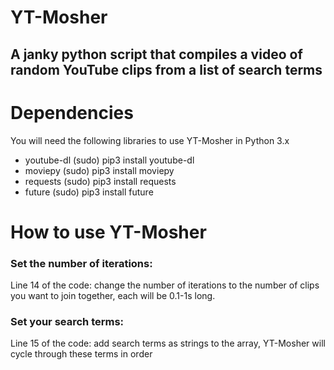 # YT-Mosher
## A janky python script that compiles a video of random YouTube clips from a list of search terms


# Dependencies
You will need the following libraries to use YT-Mosher in Python 3.x
- youtube-dl
(sudo) pip3 install youtube-dl 
- moviepy
(sudo) pip3 install moviepy
- requests
(sudo) pip3 install requests
- future
(sudo) pip3 install future


# How to use YT-Mosher
### Set the number of iterations:
Line 14 of the code: change the number of iterations to the number of clips you want to join together, each will be 0.1-1s long.

### Set your search terms: 
Line 15 of the code: add search terms as strings to the array, YT-Mosher will cycle through these terms in order 



